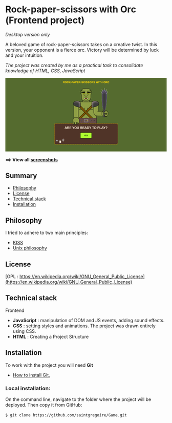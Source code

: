 # Rock-paper-scissors with Orс (Frontend project)
_Desktop version only_

A beloved game of rock-paper-scissors takes on a creative twist. In this version, your opponent is a fierce orc. Victory will be determined by luck and your intuition.

*The project was created by me as a practical task to consolidate knowledge of HTML, CSS, JavaScript*

[![The game screen](_docs/screenshots/main.png)](_docs/screenshots/main.png)

**==> View all [screenshots](_docs/screenshots.md)**

## Summary

* [Philosophy](#philosophy)
* [License](#license)
* [Technical stack](#technical-stack)
* [Installation](#installation)

## Philosophy
I tried to adhere to two main principles:

* [KISS](https://en.wikipedia.org/wiki/KISS_principle)
* [Unix philosophy](https://en.wikipedia.org/wiki/Unix_philosophy)

## License

[GPL : https://en.wikipedia.org/wiki/GNU_General_Public_License](https://en.wikipedia.org/wiki/GNU_General_Public_License)

## Technical stack

Frontend 

* **JavaScript** : manipulation of DOM and JS events, adding sound effects.
* **СSS** : setting styles and animations. The project was drawn entirely using CSS.
* **HTML** : Creating a Project Structure

## Installation

To work with the project you will need **Git**
* [How to install Git.](https://git-scm.com/book/en/v2/Getting-Started-Installing-Git)

### Local installation:

On the command line, navigate to the folder where the project will be deployed. Then copy it from GitHub:

`$ git clone https://github.com/saintgregoire/Game.git`
